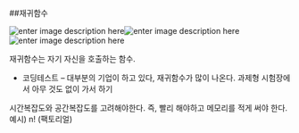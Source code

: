 ﻿##재귀함수

![enter image description here](https://i.imgur.com/5MWX8Ra.png)![enter image description here](https://i.imgur.com/HulqbV3.jpg)
![enter image description here](https://i.imgur.com/33YYsT8.png)

재귀함수는 자기 자신을 호출하는 함수.

+ 코딩테스트 – 대부분의 기업이 하고 있다, 재귀함수가 많이 나온다.
과제형
시험장에서 아무 것도 없이 가서 하기

시간복잡도와 공간복잡도를 고려해야한다. 즉, 빨리 해야하고 메모리를 적게 써야 한다.
예시) n! (팩토리얼)
